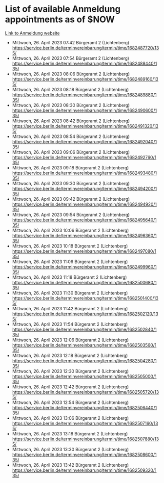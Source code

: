 # List of available Anmeldung appointments as of $NOW
[Link to Anmeldung website](https://service.berlin.de/terminvereinbarung/termin/tag.php?termin=1&anliegen[]=120686&dienstleisterlist=122210,122217,327316,122219,327312,122227,327314,122231,327346,122243,327348,122254,122252,329742,122260,329745,122262,329748,122271,327278,122273,327274,122277,327276,330436,122280,327294,122282,327290,122284,327292,122291,327270,122285,327266,122286,327264,122296,327268,150230,329760,122297,327286,122294,327284,122312,329763,122314,329775,122304,327330,122311,327334,122309,327332,317869,122281,327352,122279,329772,122283,122276,327324,122274,327326,122267,329766,122246,327318,122251,327320,122257,327322,122208,327298,122226,327300&herkunft=http%3A%2F%2Fservice.berlin.de%2Fdienstleistung%2F120686%2F)
- Mittwoch, 26. April 2023 07:42 Bürgeramt 2 (Lichtenberg) https://service.berlin.de/terminvereinbarung/termin/time/1682487720/135/
- Mittwoch, 26. April 2023 07:54 Bürgeramt 2 (Lichtenberg) https://service.berlin.de/terminvereinbarung/termin/time/1682488440/135/
- Mittwoch, 26. April 2023 08:06 Bürgeramt 2 (Lichtenberg) https://service.berlin.de/terminvereinbarung/termin/time/1682489160/135/
- Mittwoch, 26. April 2023 08:18 Bürgeramt 2 (Lichtenberg) https://service.berlin.de/terminvereinbarung/termin/time/1682489880/135/
- Mittwoch, 26. April 2023 08:30 Bürgeramt 2 (Lichtenberg) https://service.berlin.de/terminvereinbarung/termin/time/1682490600/135/
- Mittwoch, 26. April 2023 08:42 Bürgeramt 2 (Lichtenberg) https://service.berlin.de/terminvereinbarung/termin/time/1682491320/135/
- Mittwoch, 26. April 2023 08:54 Bürgeramt 2 (Lichtenberg) https://service.berlin.de/terminvereinbarung/termin/time/1682492040/135/
- Mittwoch, 26. April 2023 09:06 Bürgeramt 2 (Lichtenberg) https://service.berlin.de/terminvereinbarung/termin/time/1682492760/135/
- Mittwoch, 26. April 2023 09:18 Bürgeramt 2 (Lichtenberg) https://service.berlin.de/terminvereinbarung/termin/time/1682493480/135/
- Mittwoch, 26. April 2023 09:30 Bürgeramt 2 (Lichtenberg) https://service.berlin.de/terminvereinbarung/termin/time/1682494200/135/
- Mittwoch, 26. April 2023 09:42 Bürgeramt 2 (Lichtenberg) https://service.berlin.de/terminvereinbarung/termin/time/1682494920/135/
- Mittwoch, 26. April 2023 09:54 Bürgeramt 2 (Lichtenberg) https://service.berlin.de/terminvereinbarung/termin/time/1682495640/135/
- Mittwoch, 26. April 2023 10:06 Bürgeramt 2 (Lichtenberg) https://service.berlin.de/terminvereinbarung/termin/time/1682496360/135/
- Mittwoch, 26. April 2023 10:18 Bürgeramt 2 (Lichtenberg) https://service.berlin.de/terminvereinbarung/termin/time/1682497080/135/
- Mittwoch, 26. April 2023 11:06 Bürgeramt 2 (Lichtenberg) https://service.berlin.de/terminvereinbarung/termin/time/1682499960/135/
- Mittwoch, 26. April 2023 11:18 Bürgeramt 2 (Lichtenberg) https://service.berlin.de/terminvereinbarung/termin/time/1682500680/135/
- Mittwoch, 26. April 2023 11:30 Bürgeramt 2 (Lichtenberg) https://service.berlin.de/terminvereinbarung/termin/time/1682501400/135/
- Mittwoch, 26. April 2023 11:42 Bürgeramt 2 (Lichtenberg) https://service.berlin.de/terminvereinbarung/termin/time/1682502120/135/
- Mittwoch, 26. April 2023 11:54 Bürgeramt 2 (Lichtenberg) https://service.berlin.de/terminvereinbarung/termin/time/1682502840/135/
- Mittwoch, 26. April 2023 12:06 Bürgeramt 2 (Lichtenberg) https://service.berlin.de/terminvereinbarung/termin/time/1682503560/135/
- Mittwoch, 26. April 2023 12:18 Bürgeramt 2 (Lichtenberg) https://service.berlin.de/terminvereinbarung/termin/time/1682504280/135/
- Mittwoch, 26. April 2023 12:30 Bürgeramt 2 (Lichtenberg) https://service.berlin.de/terminvereinbarung/termin/time/1682505000/135/
- Mittwoch, 26. April 2023 12:42 Bürgeramt 2 (Lichtenberg) https://service.berlin.de/terminvereinbarung/termin/time/1682505720/135/
- Mittwoch, 26. April 2023 12:54 Bürgeramt 2 (Lichtenberg) https://service.berlin.de/terminvereinbarung/termin/time/1682506440/135/
- Mittwoch, 26. April 2023 13:06 Bürgeramt 2 (Lichtenberg) https://service.berlin.de/terminvereinbarung/termin/time/1682507160/135/
- Mittwoch, 26. April 2023 13:18 Bürgeramt 2 (Lichtenberg) https://service.berlin.de/terminvereinbarung/termin/time/1682507880/135/
- Mittwoch, 26. April 2023 13:30 Bürgeramt 2 (Lichtenberg) https://service.berlin.de/terminvereinbarung/termin/time/1682508600/135/
- Mittwoch, 26. April 2023 13:42 Bürgeramt 2 (Lichtenberg) https://service.berlin.de/terminvereinbarung/termin/time/1682509320/135/
